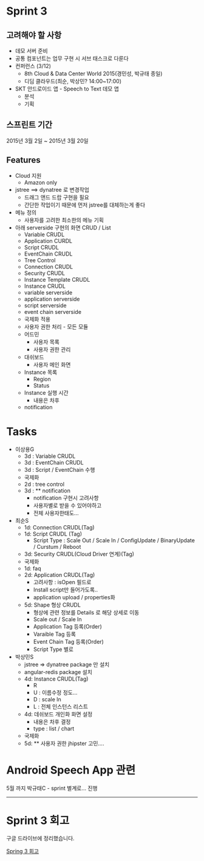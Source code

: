 # Sprint 3

## 고려해야 할 사항
- 데모 서버 준비
- 공통 컴포넌트는 업무 구현 시 서브 태스크로 다룬다
- 컨퍼런스 (3/12)
  - 8th Cloud & Data Center World 2015(경민성, 박규태 종일)
  - 디딤 클라우드(최순, 박상민? 14:00~17:00)
- SKT 안드로이드 앱 - Speech to Text 데모 앱
  - 분석
  - 기획
  
## 스프린트 기간
2015년 3월 2일 ~ 2015년 3월 20일

## Features
- Cloud 지원
  - Amazon only
- jstree ==> dynatree 로 변경작업
  - 드래그 앤드 드랍 구현을 필요
  - 간단한 작업이기 때문에 먼저 jstree를 대체하는게 좋다
- 메뉴 정의
  - 사용자를 고려한 최소한의 메뉴 기획
- 아래 serverside 구현의 화면 CRUD / List
  - Variable CRUDL
  - Application CURDL
  - Script CRUDL
  - EventChain CRUDL
  - Tree Control
  - Connection CRUDL
  - Security CRUDL
  - Instance Template CRUDL
  - Instance CRUDL
  - variable serverside
  - application serverside
  - script serverside
  - event chain serverside
  - 국제화 적용
  - 사용자 권한 처리 - 모든 모듈
  - 어드민
    - 사용자 목록
    - 사용자 권한 관리
  - 대쉬보드
    - 사용자 메인 화면
  - Instance 목록
    - Region
    - Status
  - Instance 실행 시간
    - 내용은 차후
  - notification

# Tasks
- 이상용G
  - 3d : Variable CRUDL
  - 3d : EventChain CRUDL
  - 3d : Script / EventChain 수행
  - 국제화
  - 2d : tree control
  - 3d : ** notification
    - notification 구현시 고려사항
    - 사용자별로 받을 수 있어야하고
    - 전체 사용자한태도...
- 최순S
  - 1d: Connection CRUDL(Tag)
  - 1d: Script CRUDL (Tag)
    - Script Type : Scale Out / Scale In / ConfigUpdate / BinaryUpdate / Curstum / Reboot
  - 3d: Security CRUDL(Cloud Driver 연계)(Tag)
  - 국제화
  - 1d: faq
  - 2d: Application CRUDL(Tag)
    - 고려사항 : isOpen 필드로 
    - Install script만 들어가도록..
    - application upload / properties화
  - 5d: Shape 형상 CRUDL
    - 형상에 관련 정보를 Details 로 해당 상세로 이동
    - Scale out / Scale In
    - Application Tag 등록(Order)
    - Varaible Tag 등록
    - Event Chain Tag 등록(Order)
    - Script Type 별로
- 박상민S
  - jstree => dynatree package 만 설치
  - angular-redis package 설치
  - 4d: Instance CRUDL(Tag) 
    - R 
    - U : 이름수정 정도…
    - D : scale In
    - L : 전체 인스턴스 리스트
  - 4d: 데쉬보드 개인화 화면 설정
    - 내용은 차후 결정
    - type : list / chart
  - 국제화
  - 5d: ** 사용자 권한 jhipster 고민.... 


# Android Speech App 관련
5월 까지 박규태C - sprint 별계로… 진행

---

# Sprint 3 회고

구글 드라이브에 정리했습니다.

[Spring 3 회고](https://docs.google.com/a/in-soft.co.kr/document/d/1lI_wlbz4YIlx1csTTLHtWo5ET5heiChNf2QGaDmTXk8/edit)